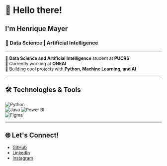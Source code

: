 # 👋 Hello there!  
## I'm Henrique Mayer  
### 🚀 Data Science | Artificial Intelligence

---

🔹 **Data Science and Artificial Intelligence** student at **PUCRS**  
🔹 Currently working at **ONEAI**  
🔹 Building cool projects with **Python, Machine Learning, and AI**  

---

## 🛠️ Technologies & Tools
  ![Python](https://img.shields.io/badge/-Python-333?style=flat&logo=python)  
  ![Java](https://img.shields.io/badge/-Java-333?style=flat&logo=java)
  ![Power BI](https://img.shields.io/badge/-Power%20BI-333?style=flat&logo=powerbi)  
  ![Figma](https://img.shields.io/badge/-Figma-333?style=flat&logo=figma)  

---

## 🌐 Let's Connect!

- [GitHub](https://github.com/henriquermayer)  
- [LinkedIn](https://www.linkedin.com/in/henrique-mayer-7897911b2/)  
- [Instagram](https://www.instagram.com/henriquermayer/)  

